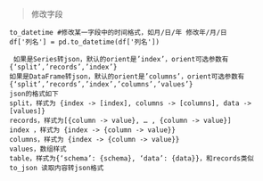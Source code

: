> 修改字段

    to_datetime #修改某一字段中的时间格式，如月/日/年 修改年/月/日
    df['列名'] = pd.to_datetime(df['列名'])
    
     如果是Series转json，默认的orient是’index’，orient可选参数有 {‘split’,’records’,’index’}
    如果是DataFrame转json，默认的orient是’columns’，orient可选参数有 
    {‘split’,’records’,’index’,’columns’,’values’}
    json的格式如下 
    split，样式为 {index -> [index], columns -> [columns], data -> [values]}
    records，样式为[{column -> value}, … , {column -> value}]
    index ，样式为 {index -> {column -> value}}
    columns，样式为 {index -> {column -> value}}
    values，数组样式
    table，样式为{‘schema’: {schema}, ‘data’: {data}}，和records类似
    to_json 读取内容转json格式